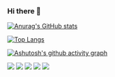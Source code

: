 ### Hi there 👋


[![Anurag's GitHub stats](https://github-readme-stats.vercel.app/api?username=maya1900)](https://github.com/anuraghazra/github-readme-stats)


[![Top Langs](https://github-readme-stats.vercel.app/api/top-langs/?username=maya1900&layout=compact)](https://github.com/anuraghazra/github-readme-stats)

[![Ashutosh's github activity graph](https://activity-graph.herokuapp.com/graph?username=maya1900&theme=dracula)](https://github.com/ashutosh00710/github-readme-activity-graph)

![](https://img.shields.io/badge/-Nodejs-43853d?style=flat-square&logo=Node.js&logoColor=white)
![](https://img.shields.io/badge/-WebRTC-008000?style=flat-square&logo=WebRTC&labelColor=90EE90&color=fff)
![](https://img.shields.io/badge/-JavaScript-e5cd0c?style=flat-square&logo=JavaScript&labelColor=f7df1e&logoColor=000)
![](https://img.shields.io/badge/-Vue.js-29beb0?style=flat-square&logo=vue.js&labelColor=ffffff&color=4FC08D)
![](https://img.shields.io/badge/-React-29beb0?style=flat-square&logo=React&labelColor=ffffff&color=61DAFB)


<!--
**maya1900/maya1900** is a ✨ _special_ ✨ repository because its `README.md` (this file) appears on your GitHub profile.

Here are some ideas to get you started:

- 🔭 I’m currently working on ...
- 🌱 I’m currently learning ...
- 👯 I’m looking to collaborate on ...
- 🤔 I’m looking for help with ...
- 💬 Ask me about ...
- 📫 How to reach me: ...
- 😄 Pronouns: ...
- ⚡ Fun fact: ...
-->
